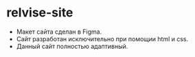 # relvise-site
- Макет сайта сделан в Figma.
- Сайт разработан исключительно при помощии html и css.
- Данный сайт полностью адаптивный.
